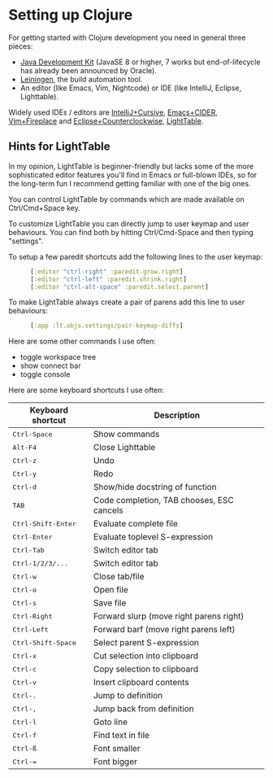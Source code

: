 # Setting up Clojure

For getting started with Clojure development you need in general three pieces:

- [Java Development Kit](http://www.oracle.com/technetwork/java/javase/downloads)
  (JavaSE 8 or higher, 7 works but end-of-lifecycle has already been
  announced by Oracle).
- [Leiningen](http://leiningen.org/), the build automation tool.
- An editor (like Emacs, Vim, Nightcode) or IDE (like IntelliJ, Eclipse, Lighttable).


Widely used IDEs / editors are
[IntelliJ+Cursive](https://cursiveclojure.com/),
[Emacs+CIDER](http://clojure-doc.org/articles/tutorials/emacs.html),
[Vim+Fireplace](http://www.neo.com/2014/02/25/getting-started-with-clojure-in-vim) and
[Eclipse+Counterclockwise](http://www.falkoriemenschneider.de/a__2014-05-27__Configuring-Eclipse-for-Clojure.html),
[LightTable](http://lighttable.com/).


## Hints for LightTable

In my opinion, LightTable is beginner-friendly but lacks some of the
more sophisticated editor features you'll find in Emacs or full-blown
IDEs, so for the long-term fun I recommend getting familiar with one
of the big ones.

You can control LightTable by commands which are made available on
Ctrl/Cmd+Space key.

To customize LightTable you can directly jump to user keymap and user behaviours. You can find both by hitting Ctrl/Cmd-Space and then typing "settings".

To setup a few paredit shortcuts add the following lines to the user keymap:
```clojure
      [:editor "ctrl-right" :paredit.grow.right]
      [:editor "ctrl-left" :paredit.shrink.right]
      [:editor "ctrl-alt-space" :paredit.select.parent]
```

To make LightTable always create a pair of parens add this line to user behaviours:
```clojure
      [:app :lt.objs.settings/pair-keymap-diffs]
```

Here are some other commands I use often:

  - toggle workspace tree
  - show connect bar
  - toggle console

Here are some keyboard shortcuts I use often:


Keyboard shortcut               | Description
--------------------------------|-------------------------------
<kbd>Ctrl-Space</kbd> |        Show commands
<kbd>Alt-F4</kbd> |            Close Lighttable
<kbd>Ctrl-z</kbd> |            Undo
<kbd>Ctrl-y</kbd> |            Redo
<kbd>Ctrl-d</kbd> |            Show/hide docstring of function
<kbd>TAB</kbd> |               Code completion, TAB chooses, ESC cancels
<kbd>Ctrl-Shift-Enter</kbd> |  Evaluate complete file
<kbd>Ctrl-Enter</kbd> |        Evaluate toplevel S-expression
<kbd>Ctrl-Tab</kbd> |          Switch editor tab
<kbd>Ctrl-1/2/3/...</kbd> |    Switch editor tab
<kbd>Ctrl-w</kbd> |            Close tab/file
<kbd>Ctrl-o</kbd> |            Open file
<kbd>Ctrl-s</kbd> |            Save file
<kbd>Ctrl-Right</kbd> |        Forward slurp (move right parens right)
<kbd>Ctrl-Left</kbd> |         Forward barf (move right parens left)
<kbd>Ctrl-Shift-Space</kbd> |  Select parent S-expression
<kbd>Ctrl-x</kbd> |            Cut selection into clipboard
<kbd>Ctrl-c</kbd> |            Copy selection to clipboard
<kbd>Ctrl-v</kbd> |            Insert clipboard contents
<kbd>Ctrl-.</kbd> |            Jump to definition
<kbd>Ctrl-,</kbd> |            Jump back from definition
<kbd>Ctrl-l</kbd> |            Goto line
<kbd>Ctrl-f</kbd> |            Find text in file
<kbd>Ctrl-ß</kbd> |            Font smaller
<kbd>Ctrl-=</kbd> |            Font bigger

